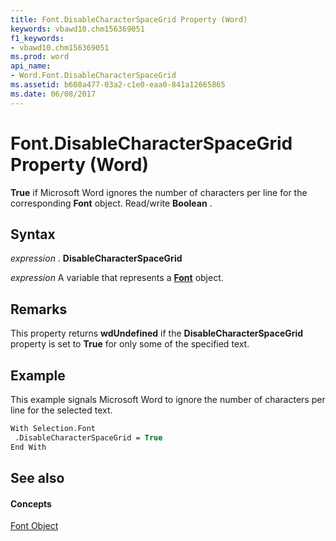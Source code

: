 ```yaml
---
title: Font.DisableCharacterSpaceGrid Property (Word)
keywords: vbawd10.chm156369051
f1_keywords:
- vbawd10.chm156369051
ms.prod: word
api_name:
- Word.Font.DisableCharacterSpaceGrid
ms.assetid: b608a477-03a2-c1e0-eaa0-841a12665865
ms.date: 06/08/2017
---
```



# Font.DisableCharacterSpaceGrid Property (Word)

 **True** if Microsoft Word ignores the number of characters per line for the corresponding **Font** object. Read/write **Boolean** .


## Syntax

 _expression_ . **DisableCharacterSpaceGrid**

 _expression_ A variable that represents a **[Font](font-object-word.md)** object.


## Remarks

This property returns  **wdUndefined** if the **DisableCharacterSpaceGrid** property is set to **True** for only some of the specified text.


## Example

This example signals Microsoft Word to ignore the number of characters per line for the selected text.


```vb
With Selection.Font 
 .DisableCharacterSpaceGrid = True 
End With
```


## See also


#### Concepts


[Font Object](font-object-word.md)

